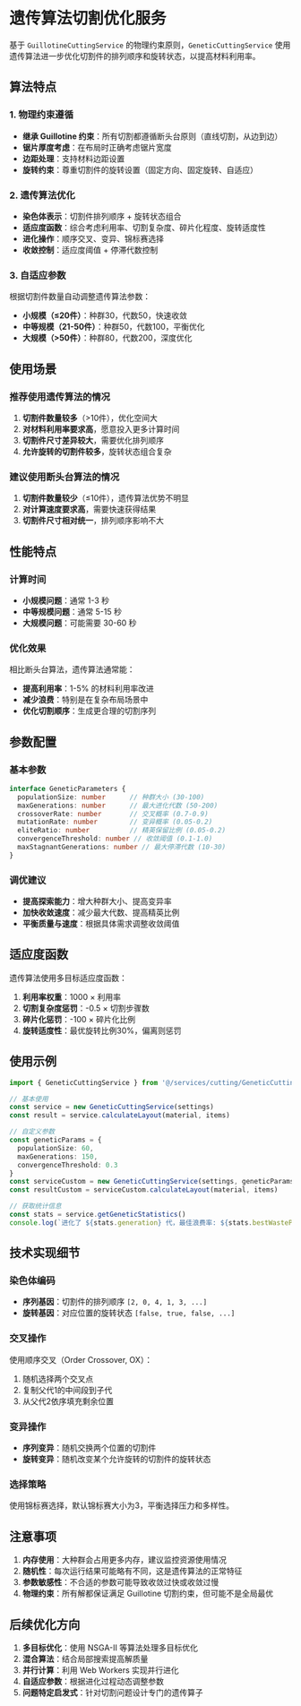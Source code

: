 # 遗传算法切割优化服务

基于 `GuillotineCuttingService` 的物理约束原则，`GeneticCuttingService` 使用遗传算法进一步优化切割件的排列顺序和旋转状态，以提高材料利用率。

## 算法特点

### 1. 物理约束遵循
- **继承 Guillotine 约束**：所有切割都遵循断头台原则（直线切割，从边到边）
- **锯片厚度考虑**：在布局时正确考虑锯片宽度
- **边距处理**：支持材料边距设置
- **旋转约束**：尊重切割件的旋转设置（固定方向、固定旋转、自适应）

### 2. 遗传算法优化
- **染色体表示**：切割件排列顺序 + 旋转状态组合
- **适应度函数**：综合考虑利用率、切割复杂度、碎片化程度、旋转适度性
- **进化操作**：顺序交叉、变异、锦标赛选择
- **收敛控制**：适应度阈值 + 停滞代数控制

### 3. 自适应参数
根据切割件数量自动调整遗传算法参数：
- **小规模（≤20件）**：种群30，代数50，快速收敛
- **中等规模（21-50件）**：种群50，代数100，平衡优化
- **大规模（>50件）**：种群80，代数200，深度优化

## 使用场景

### 推荐使用遗传算法的情况
1. **切割件数量较多**（>10件），优化空间大
2. **对材料利用率要求高**，愿意投入更多计算时间
3. **切割件尺寸差异较大**，需要优化排列顺序
4. **允许旋转的切割件较多**，旋转状态组合复杂

### 建议使用断头台算法的情况
1. **切割件数量较少**（≤10件），遗传算法优势不明显
2. **对计算速度要求高**，需要快速获得结果
3. **切割件尺寸相对统一**，排列顺序影响不大

## 性能特点

### 计算时间
- **小规模问题**：通常 1-3 秒
- **中等规模问题**：通常 5-15 秒
- **大规模问题**：可能需要 30-60 秒

### 优化效果
相比断头台算法，遗传算法通常能：
- **提高利用率**：1-5% 的材料利用率改进
- **减少浪费**：特别是在复杂布局场景中
- **优化切割顺序**：生成更合理的切割序列

## 参数配置

### 基本参数
```typescript
interface GeneticParameters {
  populationSize: number      // 种群大小 (30-100)
  maxGenerations: number      // 最大进化代数 (50-200)
  crossoverRate: number       // 交叉概率 (0.7-0.9)
  mutationRate: number        // 变异概率 (0.05-0.2)
  eliteRatio: number          // 精英保留比例 (0.05-0.2)
  convergenceThreshold: number // 收敛阈值 (0.1-1.0)
  maxStagnantGenerations: number // 最大停滞代数 (10-30)
}
```

### 调优建议
- **提高探索能力**：增大种群大小、提高变异率
- **加快收敛速度**：减少最大代数、提高精英比例
- **平衡质量与速度**：根据具体需求调整收敛阈值

## 适应度函数

遗传算法使用多目标适应度函数：

1. **利用率权重**：1000 × 利用率
2. **切割复杂度惩罚**：-0.5 × 切割步骤数
3. **碎片化惩罚**：-100 × 碎片化比例
4. **旋转适度性**：最优旋转比例30%，偏离则惩罚

## 使用示例

```typescript
import { GeneticCuttingService } from '@/services/cutting/GeneticCuttingService'

// 基本使用
const service = new GeneticCuttingService(settings)
const result = service.calculateLayout(material, items)

// 自定义参数
const geneticParams = {
  populationSize: 60,
  maxGenerations: 150,
  convergenceThreshold: 0.3
}
const serviceCustom = new GeneticCuttingService(settings, geneticParams)
const resultCustom = serviceCustom.calculateLayout(material, items)

// 获取统计信息
const stats = service.getGeneticStatistics()
console.log(`进化了 ${stats.generation} 代，最佳浪费率: ${stats.bestWastePercentage.toFixed(2)}%`)
```

## 技术实现细节

### 染色体编码
- **序列基因**：切割件的排列顺序 `[2, 0, 4, 1, 3, ...]`
- **旋转基因**：对应位置的旋转状态 `[false, true, false, ...]`

### 交叉操作
使用顺序交叉（Order Crossover, OX）：
1. 随机选择两个交叉点
2. 复制父代1的中间段到子代
3. 从父代2依序填充剩余位置

### 变异操作
- **序列变异**：随机交换两个位置的切割件
- **旋转变异**：随机改变某个允许旋转的切割件的旋转状态

### 选择策略
使用锦标赛选择，默认锦标赛大小为3，平衡选择压力和多样性。

## 注意事项

1. **内存使用**：大种群会占用更多内存，建议监控资源使用情况
2. **随机性**：每次运行结果可能略有不同，这是遗传算法的正常特征
3. **参数敏感性**：不合适的参数可能导致收敛过快或收敛过慢
4. **物理约束**：所有解都保证满足 Guillotine 切割约束，但可能不是全局最优

## 后续优化方向

1. **多目标优化**：使用 NSGA-II 等算法处理多目标优化
2. **混合算法**：结合局部搜索提高解质量
3. **并行计算**：利用 Web Workers 实现并行进化
4. **自适应参数**：根据进化过程动态调整参数
5. **问题特定启发式**：针对切割问题设计专门的遗传算子